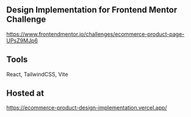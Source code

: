 ## Design Implementation for Frontend Mentor Challenge

https://www.frontendmentor.io/challenges/ecommerce-product-page-UPsZ9MJp6

## Tools

React, TailwindCSS, Vite

## Hosted at

https://ecommerce-product-design-implementation.vercel.app/
